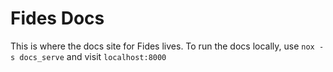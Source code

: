 # Fides Docs

This is where the docs site for Fides lives. To run the docs locally, use `nox -s docs_serve` and visit `localhost:8000`
